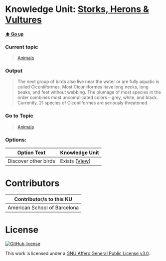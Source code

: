 # Knowledge Unit: [Storks, Herons &amp; Vultures](../../knowledge_units/animals/storks-herons-vultures.md)

#### [:arrow_up: Go up](../../topics/animals.md)
### Current topic
> [Animals](../../topics/animals.md)
### Output
> The next group of birds also live near the water or are fully aquatic is called Ciconiiformes. Most Ciconiiformes have long necks, long beaks, and feet without webbing. The plumage of most species in the order combines most uncomplicated colors – grey, white, and black. Currently, 21 species of Ciconiiformes are seriously threatened.
### Go to Topic
> [Animals](../../topics/animals.md)

### Options: 

| Option Text | Knowledge Unit |
| - | - |  
| Discover other birds  |  Exists ([View](../../knowledge_units/animals/discover-other-birds.md))  | 

# Contributors

| Contributor/s to this KU |
| - | 
| American School of Barcelona |

# License
[![GitHub license](https://img.shields.io/github/license/inbrainz/cerebro)](https://github.com/inbrainz/cerebro/blob/master/LICENSE)

This work is licensed under a [GNU Affero General Public License v3.0](https://www.gnu.org/licenses/agpl-3.0.txt).